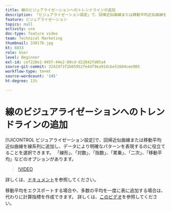 ```yaml
---
title: 線のビジュアライゼーションへのトレンドラインの追加
description: 「ビジュアライゼーション設定」で、回帰近似曲線または移動平均近似曲線を線系列に追加し、データにより明確なパターンを表現するのに役立てるように選択できます。 「線形」、「対数」、「指数」、「累乗」、「二次」、「移動平均」などのオプションがあります。
feature: ビジュアライゼーション
topics: null
activity: use
doc-type: feature video
team: Technical Marketing
thumbnail: 330176.jpg
kt: 6833
role: User
level: Beginner
exl-id: cef228e1-945f-44e2-80cd-d22842fd05a4
source-git-commit: 32424f3f2b05952fe4df9ea91dcbe51684cee905
workflow-type: tm+mt
source-wordcount: '145'
ht-degree: 11%

---
```


# 線のビジュアライゼーションへのトレンドラインの追加

[!UICONTROL ビジュアライゼーション設定]で、回帰近似曲線または移動平均近似曲線を線系列に追加し、データにより明確なパターンを表現するのに役立てることを選択できます。 「線形」、「対数」、「指数」、「累乗」、「二次」、「移動平均」などのオプションがあります。

>[!VIDEO](https://video.tv.adobe.com/v/330176/?quality=12&learn=on)

詳しくは、[ドキュメント](https://experienceleague.adobe.com/docs/analytics/analyze/analysis-workspace/visualizations/line.html?lang=en#analysis-workspace)を参照してください。

移動平均をエクスポートする場合や、多数の平均を一度に表に追加する場合は、代わりに計算指標を作成できます。 詳しくは、[このビデオ](https://experienceleague.adobe.com/docs/analytics-learn/tutorials/analysis-workspace/visualizations/using-the-cumulative-average-function-to-apply-metric-smoothing.html#analysis-workspace)を参照してください。
